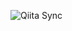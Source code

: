 ![Qiita Sync](https://github.com/arereogura/Qiita_Sync/actions/workflows/qiita_sync_check.yml/badge.svg)

